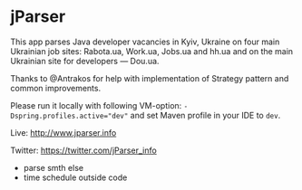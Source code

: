 # jParser

This app parses Java developer vacancies in Kyiv, Ukraine on four main Ukrainian job sites: Rabota.ua, Work.ua, Jobs.ua and hh.ua and on the main Ukrainian site for developers — Dou.ua.

Thanks to @Antrakos for help with implementation of Strategy pattern and common improvements.

Please run it locally with following VM-option: `-Dspring.profiles.active="dev"` and set Maven profile in your IDE to `dev`.

Live: http://www.jparser.info

Twitter: https://twitter.com/jParser_info

- parse smth else
- time schedule outside code
